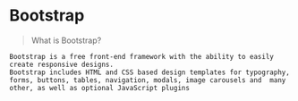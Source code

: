 # Bootstrap

> What is Bootstrap?

    Bootstrap is a free front-end framework with the ability to easily create responsive designs.
    Bootstrap includes HTML and CSS based design templates for typography, forms, buttons, tables, navigation, modals, image carousels and  many other, as well as optional JavaScript plugins 
